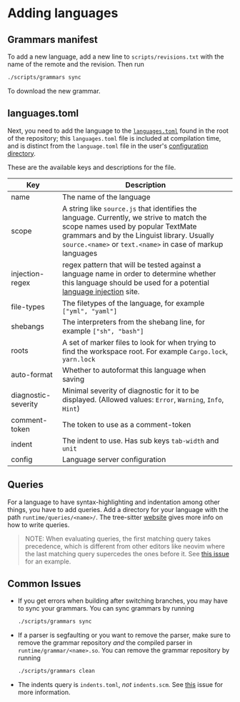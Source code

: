 # Adding languages

## Grammars manifest

To add a new language, add a new line to `scripts/revisions.txt` with the
name of the remote and the revision. Then run

```sh
./scripts/grammars sync
```

To download the new grammar.

## languages.toml

Next, you need to add the language to the [`languages.toml`][languages.toml] found in the root of
the repository; this `languages.toml` file is included at compilation time, and
is distinct from the `language.toml` file in the user's [configuration
directory](../configuration.md).

These are the available keys and descriptions for the file.

| Key                 | Description                                                   |
| ----                | -----------                                                   |
| name                | The name of the language                                      |
| scope               | A string like `source.js` that identifies the language. Currently, we strive to match the scope names used by popular TextMate grammars and by the Linguist library. Usually `source.<name>` or `text.<name>` in case of markup languages |
| injection-regex     | regex pattern that will be tested against a language name in order to determine whether this language should be used for a potential [language injection][treesitter-language-injection] site. |
| file-types          | The filetypes of the language, for example `["yml", "yaml"]`  |
| shebangs            | The interpreters from the shebang line, for example `["sh", "bash"]` |
| roots               | A set of marker files to look for when trying to find the workspace root. For example `Cargo.lock`, `yarn.lock` |
| auto-format         | Whether to autoformat this language when saving               |
| diagnostic-severity | Minimal severity of diagnostic for it to be displayed. (Allowed values: `Error`, `Warning`, `Info`, `Hint`) |
| comment-token       | The token to use as a comment-token                           |
| indent              | The indent to use. Has sub keys `tab-width` and `unit`        |
| config              | Language server configuration                                 |

## Queries

For a language to have syntax-highlighting and indentation among
other things, you have to add queries. Add a directory for your
language with the path `runtime/queries/<name>/`. The tree-sitter
[website](https://tree-sitter.github.io/tree-sitter/syntax-highlighting#queries)
gives more info on how to write queries.

> NOTE: When evaluating queries, the first matching query takes
precedence, which is different from other editors like neovim where
the last matching query supercedes the ones before it. See
[this issue][neovim-query-precedence] for an example.

## Common Issues

- If you get errors when building after switching branches, you may have to sync your grammars. You can sync grammars by running
    ```sh
    ./scripts/grammars sync
    ```
- If a parser is segfaulting or you want to remove the parser, make sure to remove the grammar repository *and* the compiled parser in `runtime/grammar/<name>.so`. You can remove the grammar repository by running
    ```sh
    ./scripts/grammars clean
    ```
- The indents query is `indents.toml`, *not* `indents.scm`. See [this](https://github.com/helix-editor/helix/issues/114) issue for more information.

[treesitter-language-injection]: https://tree-sitter.github.io/tree-sitter/syntax-highlighting#language-injection
[languages.toml]: https://github.com/helix-editor/helix/blob/master/languages.toml
[neovim-query-precedence]: https://github.com/helix-editor/helix/pull/1170#issuecomment-997294090
